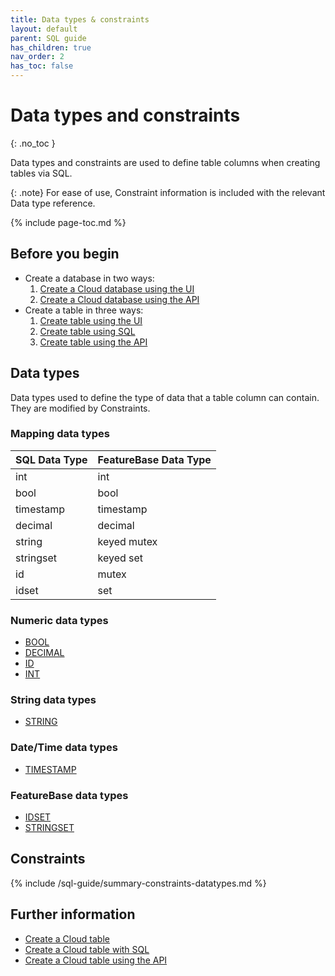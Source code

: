 ```yaml
---
title: Data types & constraints
layout: default
parent: SQL guide
has_children: true
nav_order: 2
has_toc: false
---
```


# Data types and constraints
{: .no_toc }

Data types and constraints are used to define table columns when creating tables via SQL.

{: .note}
For ease of use, Constraint information is included with the relevant Data type reference.

{% include page-toc.md %}

## Before you begin

* Create a database in two ways:
  1. [Create a Cloud database using the UI](/docs/cloud/cloud-databases/cloud-db-create)
  2. [Create a Cloud database using the API](https://api-docs-featurebase-cloud.redoc.ly/v2#operation/createDatabase)
* Create a table in three ways:
  1. [Create table using the UI](/docs/cloud/cloud-tables/cloud-table-create)
  2. [Create table using SQL](/docs/sql-guide/statements/statement-table-create)
  3. [Create table using the API](https://api-docs-featurebase-cloud.redoc.ly/latest#operation/createTable)

## Data types

Data types used to define the type of data that a table column can contain. They are modified by Constraints.

### Mapping data types

| SQL Data Type | FeatureBase Data Type |
|---|---|
| int | int |
| bool | bool |
| timestamp | timestamp |
| decimal | decimal |
| string | keyed mutex |
| stringset | keyed set |
| id | mutex |
| idset | set |

### Numeric data types

* [BOOL](/docs/sql-guide/data-types/data-type-bool)
* [DECIMAL](/docs/sql-guide/data-types/data-type-decimal)
* [ID](/docs/sql-guide/data-types/data-type-id)
* [INT](/docs/sql-guide/data-types/data-type-int)

### String data types

* [STRING](/docs/sql-guide/data-types/data-type-string)

### Date/Time data types

* [TIMESTAMP](/docs/sql-guide/data-types/data-type-timestamp)

### FeatureBase data types

* [IDSET](/docs/sql-guide/data-types/data-type-idset)
* [STRINGSET](/docs/sql-guide/data-types/data-type-stringset)

## Constraints

{% include /sql-guide/summary-constraints-datatypes.md %}

## Further information

* [Create a Cloud table](/docs/cloud/cloud-tables/cloud-table-create)
* [Create a Cloud table with SQL](/docs/sql-guide/statements/statement-create-table)
* [Create a Cloud table using the API](https://api-docs-featurebase-cloud.redoc.ly/v2#operation/createTable)
